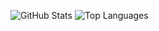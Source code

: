 ![GitHub Stats](https://github-readme-stats.vercel.app/api?username=Eagle233Fake&show_icons=true&count_private=true)
![Top Languages](https://github-readme-stats.vercel.app/api/top-langs/?username=Eagle233Fake&layout=compact&exclude_langs=HTML,CSS)


<!---
Eagle233Fake/Eagle233Fake is a ✨ special ✨ repository because its `README.md` (this file) appears on your GitHub profile.
You can click the Preview link to take a look at your changes.
--->

